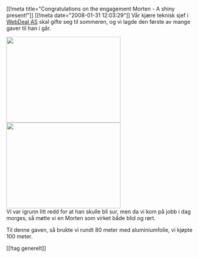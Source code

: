 [[!meta  title="Congratulations on the engagement Morten - A shiny present!"]]
[[!meta  date="2008-01-31 12:03:29"]]
Vår kjære teknisk sjef i <a href="http://www.webdeal.no/">WebDeal AS</a> skal gifte seg til sommeren, og vi lagde den første av mange gaver til han i går.
<div><a href="http://pjatt.net/images/2008/01/p1250014.jpg"><img class="alignnone size-medium wp-image-509" title="Wrapped desk 1" src="http://pjatt.net/images/2008/01/p1250014.jpg" alt="" width="300" height="225"  /></a></div>
<div><a href="http://pjatt.net/images/2008/01/p1310051.jpg"><img class="alignnone size-medium wp-image-510" title="Wrapped desk 2" src="http://pjatt.net/images/2008/01/p1310051.jpg" alt="" width="300" height="225"  /></a></div>
Vi var igrunn litt redd for at han skulle bli sur, men da vi kom på jobb i dag morges, så møtte vi en Morten som virket både blid og rørt.

Til denne gaven, så brukte vi rundt 80 meter med aluminiumfolie, vi kjøpte 100 meter.

[[!tag  generelt]]